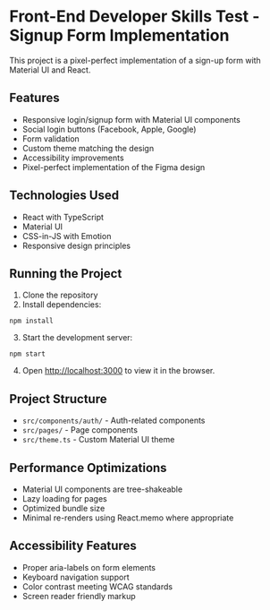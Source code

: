 # Front-End Developer Skills Test - Signup Form Implementation

This project is a pixel-perfect implementation of a sign-up form with Material UI and React.

## Features

- Responsive login/signup form with Material UI components
- Social login buttons (Facebook, Apple, Google)
- Form validation
- Custom theme matching the design
- Accessibility improvements
- Pixel-perfect implementation of the Figma design

## Technologies Used

- React with TypeScript
- Material UI
- CSS-in-JS with Emotion
- Responsive design principles

## Running the Project

1. Clone the repository
2. Install dependencies:

```
npm install
```

3. Start the development server:

```
npm start
```

4. Open [http://localhost:3000](http://localhost:3000) to view it in the browser.

## Project Structure

- `src/components/auth/` - Auth-related components
- `src/pages/` - Page components
- `src/theme.ts` - Custom Material UI theme

## Performance Optimizations

- Material UI components are tree-shakeable
- Lazy loading for pages
- Optimized bundle size
- Minimal re-renders using React.memo where appropriate

## Accessibility Features

- Proper aria-labels on form elements
- Keyboard navigation support
- Color contrast meeting WCAG standards
- Screen reader friendly markup
